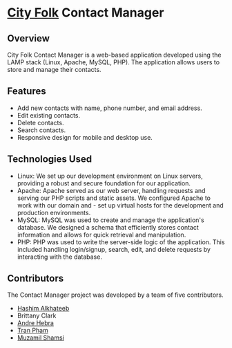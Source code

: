 # [City Folk](http://cityfolk.world) Contact Manager

## Overview

City Folk Contact Manager is a web-based application developed using the LAMP stack (Linux, Apache, MySQL, PHP). The application allows users to store and manage their contacts.

## Features

- Add new contacts with name, phone number, and email address.
- Edit existing contacts.
- Delete contacts.
- Search contacts.
- Responsive design for mobile and desktop use.

## Technologies Used
- Linux: We set up our development environment on Linux servers, providing a robust and secure foundation for our application.
- Apache: Apache served as our web server, handling requests and serving our PHP scripts and static assets. We configured Apache to work with our domain and - set up virtual hosts for the development and production environments.
- MySQL: MySQL was used to create and manage the application's database. We designed a schema that efficiently stores contact information and allows for quick retrieval and manipulation.
- PHP: PHP was used to write the server-side logic of the application. This included handling login/signup, search, edit, and delete requests by interacting with the database.


## Contributors

The Contact Manager project was developed by a team of five contributors. 
- [Hashim Alkhateeb](https://www.linkedin.com/in/hashim-alkhateeb-41747828b/)
- Brittany Clark
- [Andre Hebra](https://www.linkedin.com/in/andre-hebra)
- [Tran Pham](https://www.linkedin.com/in/tranpham9/)
- [Muzamil Shamsi](https://www.linkedin.com/in/muzamil-dev/)
